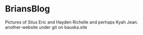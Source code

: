 # BriansBlog

Pictures of Silus Eric and Hayden Richelle and perhaps Kyah Jean.  
another-website under git on bauska.site
